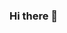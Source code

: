 ### Hi there 👋

<!--
**ayushsaxena119/ayushsaxena119** is a ✨ _special_ ✨ repository because its `README.md` (this file) appears on your GitHub profile.

Here are some ideas to get you started:

- 🔭 I'm actively focusing on improving my skills.
- 🌱 I’m currently learning Data Structures
- 💬 We could have a conversation about cybersecurity.
- 📫 How to reach me: My username will always lead you to me ^^
- ⚡ My favourite quote: Everything has changed!
-->
